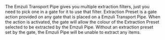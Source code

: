 <lore>
The Emzuli Transport Pipe gives you multiple extraction filters, just you need to pick one in a gate for it to use that filter.
</lore>
<no_lore>
Extraction Preset is a gate action provided on any gate that is placed on a Emzuli Transport Pipe.
</no_lore>

<chapter name="Requirements"/>
When the action is activated, the gate will allow the colour of the Extraction Preset selected to be extracted by the Emzuli Pipe.
Without an extraction preset set by the gate, the Emzuli Pipe will be unable to extract any items. 

